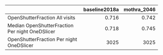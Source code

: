 |                                                 |   baseline2018a |   mothra_2046 |
|:------------------------------------------------|----------------:|--------------:|
| OpenShutterFraction All visits                  |           0.716 |         0.742 |
| Median OpenShutterFraction Per night OneDSlicer |           0.718 |         0.745 |
| OpenShutterFraction Per night OneDSlicer        |        3025     |      3025     |
